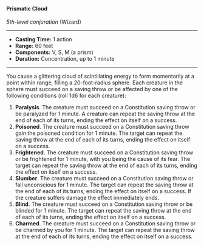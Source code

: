 #### Prismatic Cloud
*5th-level conjuration* (Wizard)
___
- **Casting Time:** 1 action
- **Range:** 60 feet
- **Components:** V, S, M (a prism)
- **Duration:** Concentration, up to 1 minute
---
You cause a glittering cloud of scintillating energy to form momentarily at a point within range, filling a 20-foot-radius sphere. Each creature in the sphere must succeed on a saving throw or be affected by one of the following conditions (roll 1d6 for each creature):
1. **Paralysis**. The creature must succeed on a Constitution saving throw or be paralyzed for 1 minute. A creature can repeat the saving throw at the end of each of its turns, ending the effect on itself on a success.
2. **Poisoned**. The creature must succeed on a Constitution saving throw gain the poisoned condition for 1 minute. The target can repeat the saving throw at the end of each of its turns, ending the effect on itself on a success.
3. **Frightened**. The creature must succeed on a Constitution saving throw or be frightened for 1 minute, with you being the cause of its fear. The target can repeat the saving throw at the end of each of its turns, ending the effect on itself on a success.
4. **Slumber**. The creature must succeed on a Constitution saving throw or fall unconscious for 1 minute. The target can repeat the saving throw at the end of each of its turns, ending the effect on itself on a success. If the creature suffers damage the effect immediately ends.
5. **Blind**. The creature must succeed on a Constitution saving throw or be blinded for 1 minute. The target can repeat the saving throw at the end of each of its turns, ending the effect on itself on a success.
6. **Charmed**. The creature must succeed on a Constitution saving throw or be charmed by you for 1 minute. The target can repeat the saving throw at the end of each of its turns, ending the effect on itself on a success.
